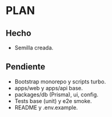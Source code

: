# PLAN
## Hecho
- Semilla creada.

## Pendiente
- Bootstrap monorepo y scripts turbo.
- apps/web y apps/api base.
- packages/db (Prisma), ui, config.
- Tests base (unit) y e2e smoke.
- README y .env.example.
